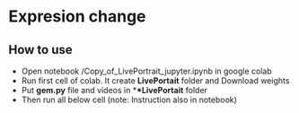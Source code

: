 # Expresion change

## How to use

- Open notebook /Copy_of_LivePortrait_jupyter.ipynb in google colab
- Run first cell of colab. It create **LivePortait** folder and Download weights
- Put **gem.py** file and videos in \***\*LivePortait** folder
- Then run all below cell
  (note: Instruction also in notebook)
